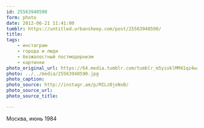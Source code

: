 ```yaml
---
id: 25563940590
form: photo
date: 2012-06-21 11:41:00
tumblr: https://untitled.urbansheep.com/post/25563940590/
title:
tags:
    - инстаграм
    - города и люди
    - безжалостный постмодернизм
    - картинки
photo_original_url: https://64.media.tumblr.com/tumblr_m5yioklMM41qz4wzio1_640.jpg
photo: ../../media/25563940590.jpg
photo_caption:
photo_source: http://instagr.am/p/MILz0joNxB/
photo_source_url:
photo_source_title:

---
```


<p>Москва, июнь 1984</p>
